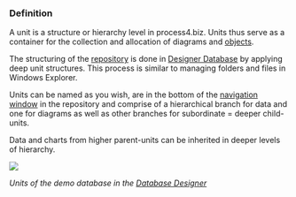 ### Definition

A unit is a structure or hierarchy level in process4.biz. Units thus
serve as a container for the collection and allocation
of diagrams and [objects](object).

The structuring of the [repository](repository) is done in [Designer
Database](database-designer) by applying deep unit structures. This
process is similar to managing folders and files in Windows Explorer.

Units can be named as you wish, are in the bottom of the [navigation
window](repository) in the repository and comprise of a hierarchical
branch for data and one for diagrams as well as other branches for
subordinate = deeper child-units.

Data and charts from higher parent-units can be inherited in deeper
levels of hierarchy.

![](//images.ctfassets.net/utx1h0gfm1om/5FyVuDwP84qcIuIcs6gGQ8/9d3a13d4641ff6fa66529aeda3b5ddcb/329459.png)

*Units of the demo database in the [Database
Designer](database-designer)*